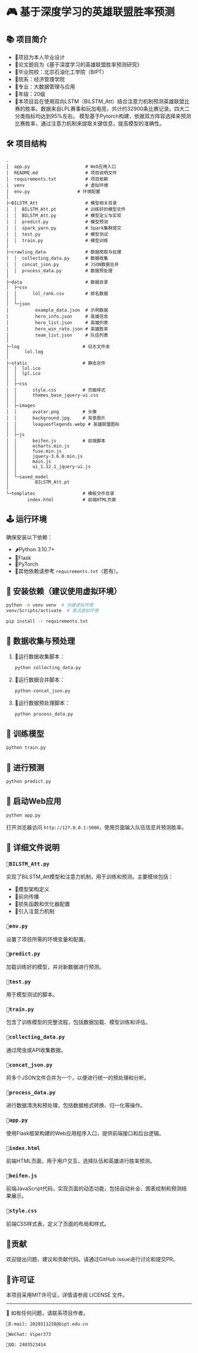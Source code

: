 
# 🎮 基于深度学习的英雄联盟胜率预测

## 📚 项目简介
- 🌴项目为本人毕业设计
- 🌱论文题目为《基于深度学习的英雄联盟胜率预测研究》
- 🌲毕业院校：北京石油化工学院（BIPT） 
- 🌳院系：经济管理学院 
- 🌾专业：大数据管理与应用 
- 🌿年级：20级
- 🌵本项目旨在使用双向LSTM（BiLSTM_Att）结合注意力机制预测英雄联盟比赛的胜率。数据来自LPL赛事和玩加电竞，共计约32900条比赛记录。四大二分类指标均达到95%左右。
模型基于Pytorch构建，依据双方阵容选择来预测比赛胜率，通过注意力机制来提取关键信息，提高模型的准确性。

## 🛠 项目结构

```plaintext
.
│  app.py                     # Web应用入口
│  README.md                  # 项目说明文件
│  requirements.txt           # 项目依赖
│  venv                       # 虚拟环境
│  env.py                  # 环境配置
│
├─BILSTM_Att                  # 模型相关目录
│  │  BILSTM_Att.pt           # 训练好的模型文件
│  │  BILSTM_Att.py           # 模型定义与实现
│  │  predict.py              # 模型预测
│  │  spark_yarn.py           # Spark集群提交
│  │  test.py                 # 模型测试
│  │  train.py                # 模型训练
│
├─crawling_data               # 数据爬取与处理
│  │  collecting_data.py      # 数据收集
│  │  concat_json.py          # JSON数据合并
│  │  process_data.py         # 数据预处理
│
├─data                        # 数据目录
│  ├─csv
│  │      lol_rank.csv        # 排名数据
│  │
│  └─json
│          example_data.json  # 示例数据
│          hero_info.json     # 英雄信息
│          hero_list.json     # 英雄列表
│          hero_win_rate.json # 英雄胜率
│          team_list.json     # 队伍列表
│
├─log                        # 日志文件夹
│      lol.log
│
├─static                     # 静态文件
│  │  lol.ico
│  │  lpl.ico
│  │
│  ├─css
│  │      style.css          # 页面样式
│  │      themes_base_jquery-ui.css
│  │
│  ├─images
│  │      avatar.png         # 头像
│  │      background.jpg     # 背景图片
│  │      leagueoflegends.webp # 英雄联盟图标
│  │
│  ├─js
│  │      beifen.js          # 前端脚本
│  │      echarts.min.js
│  │      fuse.min.js
│  │      jquery-3.6.0.min.js
│  │      main.js
│  │      ui_1.12.1_jquery-ui.js
│  │
│  └─saved_model
│          BILSTM_Att.pt
│
└─templates                  # 模板文件目录
        index.html           # 前端HTML页面
```

## 🕹 运行环境

确保安装以下依赖：
- 🌶Python 3.10.7+
- 🌽Flask
- 🥕PyTorch
- 🍅其他依赖请参考 `requirements.txt`（若有）。

## 🧬 安装依赖（建议使用虚拟环境）

```bash
python -m venv venv  # 创建虚拟环境
venv/Scripts/activate  # 激活虚拟环境
```

```bash
pip install -r requirements.txt
```

## 🧲 数据收集与预处理

1. 🍓运行数据收集脚本：

    ```bash
    python collecting_data.py
    ```

2. 🍒运行数据合并脚本：

    ```bash
    python concat_json.py
    ```

3. 🍑运行数据预处理脚本：

    ```bash
    python process_data.py
    ```

## 🧩 训练模型

```bash
python train.py
```

## 🎐 进行预测

```bash
python predict.py
```

## 🎯 启动Web应用

```bash
python app.py
```

打开浏览器访问 `http://127.0.0.1:5000`，使用页面输入队伍信息并预测胜率。

## 🔑 详细文件说明

### `🍍BILSTM_Att.py`

实现了BiLSTM_Att模型和注意力机制，用于训练和预测。主要模块包括：
- 🍐模型架构定义
- 🍏前向传播
- 🍎损失函数和优化器配置
- 🥭引入注意力机制

### `🍌env.py`

设置了项目所需的环境变量和配置。

### `🍋predict.py`

加载训练好的模型，并对新数据进行预测。

### `🍊test.py`

用于模型测试的脚本。

### `🍉train.py`

包含了训练模型的完整流程，包括数据加载、模型训练和评估。

### `🍈collecting_data.py`

通过爬虫或API收集数据。

### `🍇concat_json.py`

将多个JSON文件合并为一个，以便进行统一的预处理和分析。

### `🥥process_data.py`

进行数据清洗和预处理，包括数据格式转换、归一化等操作。

### `🥝app.py`

使用Flask框架构建的Web应用程序入口，提供前端接口和后台逻辑。

### `🍰index.html`

前端HTML页面，用于用户交互，选择队伍和英雄进行胜率预测。

### `🍧beifen.js`

前端JavaScript代码，实现页面的动态功能，包括自动补全、图表绘制和预测结果展示。

### `🍜style.css`

前端CSS样式表，定义了页面的布局和样式。

## 🍚贡献

欢迎提出问题、建议和贡献代码。请通过GitHub issue进行讨论和提交PR。

## 🍖许可证

本项目采用MIT许可证，详情请参阅 LICENSE 文件。

---

🔋 如有任何问题，请联系项目作者。

`🥗E-mail: 2020311228@bipt.edu.cn`

`🍟WeChat: Viper373`

`🍔QQ: 2483523414`